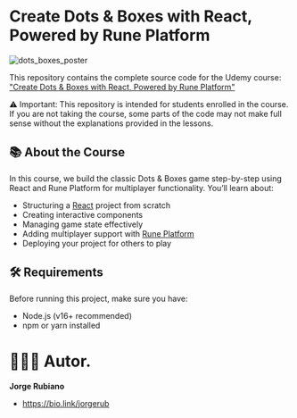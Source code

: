 # Create Dots & Boxes with React, Powered by Rune Platform

![dots_boxes_poster](https://github.com/user-attachments/assets/a0e5596c-7f5a-4999-b7b9-9753a943f3c3)

This repository contains the complete source code for the Udemy course: ["Create Dots & Boxes with React, Powered by Rune Platform"](https://www.udemy.com/course/create-dots-boxes-with-react-powered-by-rune-platform)

⚠️ Important: This repository is intended for students enrolled in the course.
If you are not taking the course, some parts of the code may not make full sense without the explanations provided in the lessons.

## 📚 About the Course

In this course, we build the classic Dots & Boxes game step-by-step using React and Rune Platform for multiplayer functionality.
You’ll learn about:

* Structuring a [React](https://react.dev/) project from scratch
* Creating interactive components
* Managing game state effectively
* Adding multiplayer support with [Rune Platform](https://www.rune.ai/)
* Deploying your project for others to play

## 🛠 Requirements

Before running this project, make sure you have:

* Node.js (v16+ recommended)
* npm or yarn installed

# 👨🏻‍💻 Autor.

**Jorge Rubiano**

* https://bio.link/jorgerub
